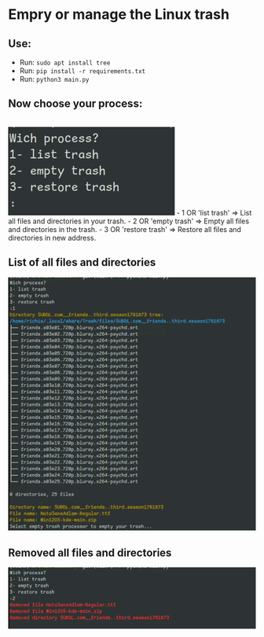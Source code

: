 # Empry or manage the Linux trash

## Use:
- Run: `sudo apt install tree`
- Run: `pip install -r requirements.txt`
- Run: `python3 main.py`

## Now choose your process:
<br>
<img src="empty-linux-trash.png"></img>
- 1 OR 'list trash' => List all files and directories in your trash.
- 2 OR 'empty trash' => Empty all files and directories in the trash.
- 3 OR 'restore trash' => Restore all files and directories in new address.

## List of all files and directories
<img src="list_trash.gif"></img>

## Removed all files and directories
<img src="empty_trash.gif"></img>
